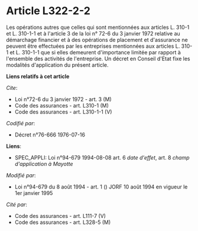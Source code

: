 # Article L322-2-2

Les opérations autres que celles qui sont mentionnées aux articles L. 310-1 et L. 310-1-1 et à l'article 3 de la loi n° 72-6
du 3 janvier 1972 relative au démarchage financier et à des opérations de placement et d'assurance ne peuvent être effectuées
par les entreprises mentionnées aux articles L. 310-1 et L. 310-1-1 que si elles demeurent d'importance limitée par rapport à
l'ensemble des activités de l'entreprise. Un décret en Conseil d'Etat fixe les modalités d'application du présent article.

**Liens relatifs à cet article**

_Cite_:

  - Loi n°72-6 du 3 janvier 1972 - art. 3 (M)
  - Code des assurances - art. L310-1 (M)
  - Code des assurances - art. L310-1-1 (V)

_Codifié par_:

  - Décret n°76-666 1976-07-16

**Liens**:

  - SPEC_APPLI: Loi n°94-679 1994-08-08 art. 6 *date d'effet*, art. 8 *champ d'application à Mayotte*

_Modifié par_:

  - Loi n°94-679 du 8 août 1994 - art. 1 () JORF 10 août 1994 en vigueur le 1er janvier 1995

_Cité par_:

  - Code des assurances - art. L111-7 (V)
  - Code des assurances - art. L328-5 (M)
